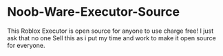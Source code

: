 # Noob-Ware-Executor-Source 
This Roblox Executor is open source for anyone to use charge free! 
I just ask that no one Sell this as i put my time and work to make it open source for everyone.
